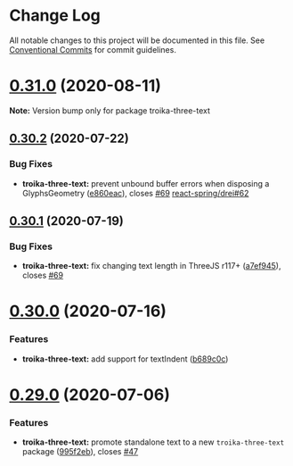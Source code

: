# Change Log

All notable changes to this project will be documented in this file.
See [Conventional Commits](https://conventionalcommits.org) for commit guidelines.

# [0.31.0](https://github.com/protectwise/troika/compare/v0.30.2...v0.31.0) (2020-08-11)

**Note:** Version bump only for package troika-three-text





## [0.30.2](https://github.com/protectwise/troika/compare/v0.30.1...v0.30.2) (2020-07-22)


### Bug Fixes

* **troika-three-text:** prevent unbound buffer errors when disposing a GlyphsGeometry ([e860eac](https://github.com/protectwise/troika/commit/e860eacd04404a328cc758af9103f5d2f55201ba)), closes [#69](https://github.com/protectwise/troika/issues/69) [react-spring/drei#62](https://github.com/react-spring/drei/issues/62)





## [0.30.1](https://github.com/protectwise/troika/compare/v0.30.0...v0.30.1) (2020-07-19)


### Bug Fixes

* **troika-three-text:** fix changing text length in ThreeJS r117+ ([a7ef945](https://github.com/protectwise/troika/commit/a7ef945119649b4c3b451783000dd5c40ad3f3ba)), closes [#69](https://github.com/protectwise/troika/issues/69)





# [0.30.0](https://github.com/protectwise/troika/compare/v0.29.0...v0.30.0) (2020-07-16)


### Features

* **troika-three-text:** add support for textIndent ([b689c0c](https://github.com/protectwise/troika/commit/b689c0c1b1d9de437eeea9390cfcf9be6c10eae9))





# [0.29.0](https://github.com/protectwise/troika/compare/v0.28.1...v0.29.0) (2020-07-06)


### Features

* **troika-three-text:** promote standalone text to a new `troika-three-text` package ([995f2eb](https://github.com/protectwise/troika/commit/995f2eb7202789a83671878209c65d240082ade7)), closes [#47](https://github.com/protectwise/troika/issues/47)
